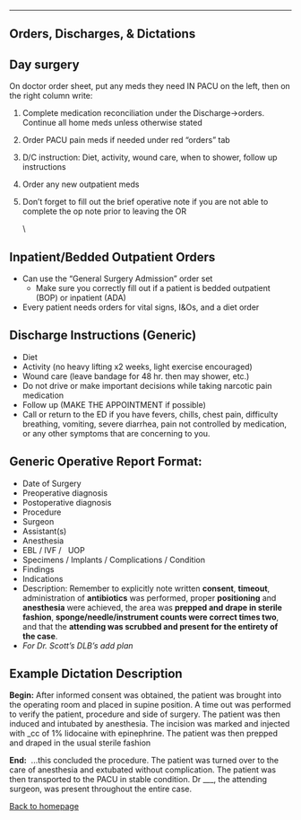 
---

## Orders, Discharges, & Dictations

## **Day surgery**

On doctor order sheet, put any meds they need IN PACU on the left, then on the right column write:


1. Complete medication reconciliation under the Discharge->orders. Continue all home meds unless otherwise stated
2. Order PACU pain meds if needed under red “orders” tab
3. D/C instruction: Diet, activity, wound care, when to shower, follow up instructions
4. Order any new outpatient meds
5. Don’t forget to fill out the brief operative note if you are not able to complete the op note prior to leaving the OR

   \

## **Inpatient/Bedded Outpatient Orders**

* Can use the “General Surgery Admission” order set
  * Make sure you correctly fill out if a patient is bedded outpatient (BOP) or inpatient (ADA)
* Every patient needs orders for vital signs, I&Os, and a diet order


## **Discharge Instructions (Generic)**

* Diet
* Activity (no heavy lifting x2 weeks, light exercise encouraged)
* Wound care (leave bandage for 48 hr. then may shower, etc.)
* Do not drive or make important decisions while taking narcotic pain medication
* Follow up (MAKE THE APPOINTMENT if possible)
* Call or return to the ED if you have fevers, chills, chest pain, difficulty breathing, vomiting, severe diarrhea, pain not controlled by medication, or any other symptoms that are concerning to you.


## **Generic Operative Report Format:**

* Date of Surgery
* Preoperative diagnosis
* Postoperative diagnosis
* Procedure
* Surgeon
* Assistant(s)
* Anesthesia
* EBL / IVF /   UOP
* Specimens / Implants / Complications / Condition
* Findings
* Indications
* Description: Remember to explicitly note written **consent**, **timeout**, administration of **antibiotics** was performed, proper **positioning** and **anesthesia** were achieved, the area was **prepped and drape in sterile fashion**, **sponge/needle/instrument counts were correct times two**, and that the **attending was scrubbed and present for the entirety of the case**.
* *For Dr. Scott’s DLB’s add plan*


## **Example Dictation Description**

**Begin:** After informed consent was obtained, the patient was brought into the operating room and placed in supine position. A time out was performed to verify the patient, procedure and side of surgery. The patient was then induced and intubated by anesthesia. The incision was marked and injected with _cc of 1% lidocaine with epinephrine. The patient was then prepped and draped in the usual sterile fashion


**End:**  ...this concluded the procedure. The patient was turned over to the care of anesthesia and extubated without complication. The patient was then transported to the PACU in stable condition. Dr ___, the attending surgeon, was present throughout the entire case.



[Back to homepage](index.html)



